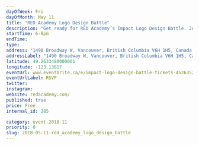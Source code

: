 ```yaml
---
dayOfWeek: Fri
dayOfMonth: May 11
title: "RED Academy Logo Design Battle"
description: "Get ready for RED Academy’s Impact Logo Design Battle. Join to watch or participate along with our students and staff. There will be a face off against each other in an attempt to create the best logo for one of our community partners. Armed with markers and our whiteboards, teams will have one hour to conceptualize and execute a logo. Join us for a beer and cheer them on or get in on the action!<br> <br> In our programs, students work with Community Partners as their clients."
startTime: 6-8pm
endTime: 
type: 
address: "1490 Broadway W, Vancouver, British Columbia V6H 1H5, Canada, Vancouver, BC, Canada"
addressLabel: "1490 Broadway W, Vancouver, British Columbia V6H 1H5, Canada"
latitude: 49.2633480000001
longitude: -123.13817
eventUrl: www.eventbrite.ca/e/impact-logo-design-battle-tickets-45263526426
eventUrlLabel: RSVP
twitter: 
instagram: 
website: redacademy.com/
published: true
price: Free
internal_id: 285

category: event-2018-11
priority: 0
slug: 2018-05-11-red_academy_logo_design_battle
---
```

